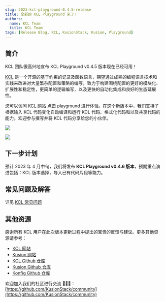 ```yaml
---
slug: 2023-kcl-playground-0.4.5-release
title: 全新的 KCL Playground 来了!
authors:
  name: KCL Team
  title: KCL Team
tags: [Release Blog, KCL, KusionStack, Kusion, Playground]
---
```


## 简介

KCL 团队很高兴地宣布 KCL Playground v0.4.5 版本现在已经可用！

[KCL](https://github.com/KusionStack/KCLVM) 是一个开源的基于约束的记录及函数语言，期望通过成熟的编程语言技术和实践来改进对大量繁杂配置和策略的编写，致力于构建围绕配置的更好的模块化、扩展性和稳定性，更简单的逻辑编写，以及更快的自动化集成和良好的生态延展性。

您可以访问 [KCL 网站](https://kcl-lang.io/) 点击 playground 进行体验。在这个新版本中，我们支持了根据输入 KCL 代码变化自动编译和运行 KCL 代码、格式化代码和以及共享代码的能力。欢迎参与撰写并将 KCL 代码分享给您的小伙伴。

![](2023-03-17-kcl-playground-0.4.5-release/kcl-website-playground.png)

![](2023-03-17-kcl-playground-0.4.5-release/kcl-playground.png)

## 下一步计划

预计 2023 年 4 月中旬，我们将发布 **KCL Playground v0.4.6 版本**，预期重点演进包括：KCL 版本选择，导入已有代码片段等能力。

## 常见问题及解答

详见 [KCL 常见问题](https://kcl-lang.io/docs/user_docs/support/)

## 其他资源

感谢所有 KCL 用户在此次版本更新过程中提出的宝贵的反馈与建议。更多其他资源请参考：

+ [KCL 网站](https://kcl-lang.io/)
+ [Kusion 网站](https://kusionstack.io/)
+ [KCL Github 仓库](https://github.com/KusionStack/KCLVM)
+ [Kusion Github 仓库](https://github.com/KusionStack/kusion)
+ [Konfig Github 仓库](https://github.com/KusionStack/konfig)

欢迎加入我们的社区进行交流 👏👏👏：[https://github.com/KusionStack/community](https://github.com/KusionStack/community)
